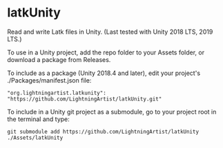# latkUnity
Read and write Latk files in Unity. (Last tested with Unity 2018 LTS, 2019 LTS.)

To use in a Unity project, add the repo folder to your Assets folder, or download a package from Releases.

To include as a package (Unity 2018.4 and later), edit your project's ./Packages/manifest.json file:
```
"org.lightningartist.latkunity": "https://github.com/LightningArtist/latkUnity.git"  
```

To include in a Unity git project as a submodule, go to your project root in the terminal and type:
```
git submodule add https://github.com/LightningArtist/latkUnity ./Assets/latkUnity

```
